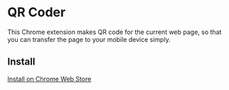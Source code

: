 # QR Coder
This Chrome extension makes QR code for the current web page, so that you can transfer the page to your mobile device simply.

## Install
[Install on Chrome Web Store](https://chrome.google.com/webstore/detail/qr-coder/mabhdkplooemkppnannjfekiloegnmai)
